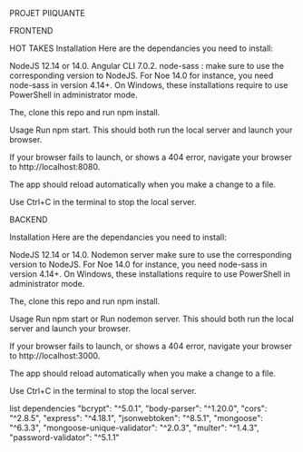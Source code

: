 

PROJET PIIQUANTE



FRONTEND


HOT TAKES
Installation
Here are the dependancies you need to install:

NodeJS 12.14 or 14.0.
Angular CLI 7.0.2.
node-sass : make sure to use the corresponding version to NodeJS. For Noe 14.0 for instance, you need node-sass in version 4.14+.
On Windows, these installations require to use PowerShell in administrator mode.

The, clone this repo and run npm install.

Usage
Run npm start. This should both run the local server and launch your browser.

If your browser fails to launch, or shows a 404 error, navigate your browser to http://localhost:8080.

The app should reload automatically when you make a change to a file.

Use Ctrl+C in the terminal to stop the local server.


BACKEND

Installation
Here are the dependancies you need to install:

NodeJS 12.14 or 14.0.
Nodemon server
make sure to use the corresponding version to NodeJS. For Noe 14.0 for instance, you need node-sass in version 4.14+.
On Windows, these installations require to use PowerShell in administrator mode.

The, clone this repo and run npm install.

Usage
Run npm start or Run nodemon server. This should both run the local server and launch your browser.

If your browser fails to launch, or shows a 404 error, navigate your browser to http://localhost:3000.

The app should reload automatically when you make a change to a file.

Use Ctrl+C in the terminal to stop the local server.

list dependencies
    "bcrypt": "^5.0.1",
    "body-parser": "^1.20.0",
    "cors": "^2.8.5",
    "express": "^4.18.1",
    "jsonwebtoken": "^8.5.1",
    "mongoose": "^6.3.3",
    "mongoose-unique-validator": "^2.0.3",
    "multer": "^1.4.3",
    "password-validator": "^5.1.1"
